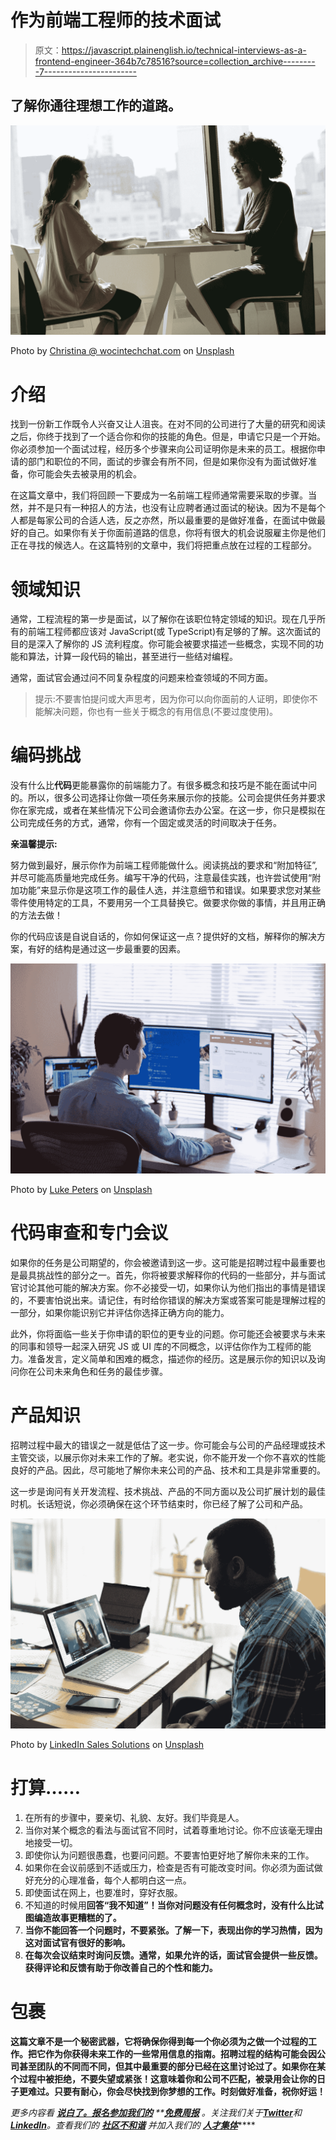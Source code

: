 # 作为前端工程师的技术面试

> 原文：<https://javascript.plainenglish.io/technical-interviews-as-a-frontend-engineer-364b7c78516?source=collection_archive---------7----------------------->

## 了解你通往理想工作的道路。

![](img/e4faac20f2d8e807dcd8e2e9710a85b1.png)

Photo by [Christina @ wocintechchat.com](https://unsplash.com/@wocintechchat?utm_source=medium&utm_medium=referral) on [Unsplash](https://unsplash.com?utm_source=medium&utm_medium=referral)

# 介绍

找到一份新工作既令人兴奋又让人沮丧。在对不同的公司进行了大量的研究和阅读之后，你终于找到了一个适合你和你的技能的角色。但是，申请它只是一个开始。你必须参加一个面试过程，经历多个步骤来向公司证明你是未来的员工。根据你申请的部门和职位的不同，面试的步骤会有所不同，但是如果你没有为面试做好准备，你可能会失去被录用的机会。

在这篇文章中，我们将回顾一下要成为一名前端工程师通常需要采取的步骤。当然，并不是只有一种招人的方法，也没有让应聘者通过面试的秘诀。因为不是每个人都是每家公司的合适人选，反之亦然，所以最重要的是做好准备，在面试中做最好的自己。如果你有关于你面前道路的信息，你将有很大的机会说服雇主你是他们正在寻找的候选人。在这篇特别的文章中，我们将把重点放在过程的工程部分。

# 领域知识

通常，工程流程的第一步是面试，以了解你在该职位特定领域的知识。现在几乎所有的前端工程师都应该对 JavaScript(或 TypeScript)有足够的了解。这次面试的目的是深入了解你的 JS 流利程度。你可能会被要求描述一些概念，实现不同的功能和算法，计算一段代码的输出，甚至进行一些结对编程。

通常，面试官会通过问不同复杂程度的问题来检查领域的不同方面。

> 提示:不要害怕提问或大声思考，因为你可以向你面前的人证明，即使你不能解决问题，你也有一些关于概念的有用信息(不要过度使用)。

# 编码挑战

没有什么比**代码**更能暴露你的前端能力了。有很多概念和技巧是不能在面试中问的。所以，很多公司选择让你做一项任务来展示你的技能。公司会提供任务并要求你在家完成，或者在某些情况下公司会邀请你去办公室。在这一步，你只是模拟在公司完成任务的方式，通常，你有一个固定或灵活的时间取决于任务。

**亲温馨提示:**

努力做到最好，展示你作为前端工程师能做什么。阅读挑战的要求和“附加特征”,并尽可能高质量地完成任务。编写干净的代码，注意最佳实践，也许尝试使用“附加功能”来显示你是这项工作的最佳人选，并注意细节和错误。如果要求您对某些零件使用特定的工具，不要用另一个工具替换它。做要求你做的事情，并且用正确的方法去做！

你的代码应该是自说自话的，你如何保证这一点？提供好的文档，解释你的解决方案，有好的结构是通过这一步最重要的因素。

![](img/d9664b334a94d5095738fc788eb4c560.png)

Photo by [Luke Peters](https://unsplash.com/es/@lukepeters?utm_source=medium&utm_medium=referral) on [Unsplash](https://unsplash.com?utm_source=medium&utm_medium=referral)

# 代码审查和专门会议

如果你的任务是公司期望的，你会被邀请到这一步。这可能是招聘过程中最重要也是最具挑战性的部分之一。首先，你将被要求解释你的代码的一些部分，并与面试官讨论其他可能的解决方案。你不必接受一切，如果你认为他们指出的事情是错误的，不要害怕说出来。请记住，有时给你错误的解决方案或答案可能是理解过程的一部分，如果你能识别它并评估你选择正确方向的能力。

此外，你将面临一些关于你申请的职位的更专业的问题。你可能还会被要求与未来的同事和领导一起深入研究 JS 或 UI 库的不同概念，以评估你作为工程师的能力。准备发言，定义简单和困难的概念，描述你的经历。这是展示你的知识以及询问你在公司未来角色和任务的最佳步骤。

# 产品知识

招聘过程中最大的错误之一就是低估了这一步。你可能会与公司的产品经理或技术主管交谈，以展示你对未来工作的了解。老实说，你不能开发一个你不喜欢的性能良好的产品。因此，尽可能地了解你未来公司的产品、技术和工具是非常重要的。

这一步是询问有关开发流程、技术挑战、产品的不同方面以及公司扩展计划的最佳时机。长话短说，你必须确保在这个环节结束时，你已经了解了公司和产品。

![](img/7cc3bb9b012b10719c0f16c65f5c8693.png)

Photo by [LinkedIn Sales Solutions](https://unsplash.com/@linkedinsalesnavigator?utm_source=medium&utm_medium=referral) on [Unsplash](https://unsplash.com?utm_source=medium&utm_medium=referral)

# 打算……

1.  在所有的步骤中，要亲切、礼貌、友好。我们毕竟是人。
2.  当你对某个概念的看法与面试官不同时，试着尊重地讨论。你不应该毫无理由地接受一切。
3.  即使你认为问题很愚蠢，也要问问题。不要害怕更好地了解你未来的工作。
4.  如果你在会议前感到不适或压力，检查是否有可能改变时间。你必须为面试做好充分的心理准备，每个人都明白这一点。
5.  即使面试在网上，也要准时，穿好衣服。
6.  不知道的时候用**回答“我不知道”！当你对问题没有任何概念时，没有什么比试图编造故事更糟糕的了。**
7.  **当你不能回答一个问题时，不要紧张。了解一下，表现出你的学习热情，因为这对面试官有很好的影响。**
8.  **在每次会议结束时询问反馈。通常，如果允许的话，面试官会提供一些反馈。获得评论和反馈有助于你改善自己的个性和能力。**

# **包裹**

**这篇文章不是一个秘密武器，它将确保你得到每一个你必须为之做一个过程的工作。把它作为你获得未来工作的一些常用信息的指南。招聘过程的结构可能会因公司甚至团队的不同而不同，但其中最重要的部分已经在这里讨论过了。如果你在某个过程中被拒绝，不要失望或紧张！这意味着你和公司不匹配，被录用会让你的日子更难过。只要有耐心，你会尽快找到你梦想的工作。时刻做好准备，祝你好运！**

***更多内容看* [***说白了。报名参加我们的***](https://plainenglish.io/) **[***免费周报***](http://newsletter.plainenglish.io/) *。关注我们关于*[***Twitter***](https://twitter.com/inPlainEngHQ)*和*[***LinkedIn***](https://www.linkedin.com/company/inplainenglish/)*。查看我们的* [***社区不和谐***](https://discord.gg/GtDtUAvyhW) *并加入我们的* [***人才集体***](https://inplainenglish.pallet.com/talent/welcome)****